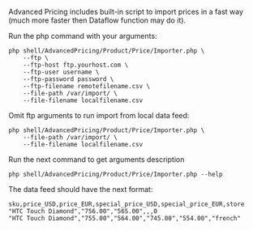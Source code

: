 Advanced Pricing includes built-in script to import prices in a fast way (much more faster then Dataflow function may do it).

Run the php command with your arguments:

	php shell/AdvancedPricing/Product/Price/Importer.php \
	    --ftp \
	    --ftp-host ftp.yourhost.com \
	    --ftp-user username \
	    --ftp-password password \
	    --ftp-filename remotefilename.csv \
	    --file-path /var/import/ \
	    --file-filename localfilename.csv

Omit ftp arguments to run import from local data feed:

	php shell/AdvancedPricing/Product/Price/Importer.php \
	    --file-path /var/import/ \
	    --file-filename localfilename.csv

Run the next command to get arguments description

	php shell/AdvancedPricing/Product/Price/Importer.php --help

The data feed should have the next format:

	sku,price_USD,price_EUR,special_price_USD,special_price_EUR,store
	"HTC Touch Diamond","756.00","565.00",,,0
	"HTC Touch Diamond","755.00","564.00","745.00","554.00","french"
